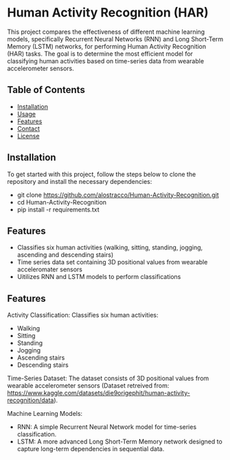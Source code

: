 # Human Activity Recognition (HAR)

This project compares the effectiveness of different machine learning models, specifically Recurrent Neural Networks (RNN) and Long Short-Term Memory (LSTM) networks, for performing Human Activity Recognition (HAR) tasks. The goal is to determine the most efficient model for classifying human activities based on time-series data from wearable accelerometer sensors.

## Table of Contents
- [Installation](#installation)
- [Usage](#usage)
- [Features](#features)
- [Contact](#contact)
- [License](#license)

## Installation

To get started with this project, follow the steps below to clone the repository and install the necessary dependencies:
 - git clone https://github.com/alostracco/Human-Activity-Recognition.git
 - cd Human-Activity-Recognition
 - pip install -r requirements.txt


## Features
 - Classifies six human activities (walking, sitting, standing, jogging, ascending and descending stairs)
 - Time series data set containing 3D positional values from wearable acceleromater sensors
 - Uitilizes RNN and LSTM models to perform classifications

## Features
Activity Classification: Classifies six human activities:
 - Walking
 - Sitting
 - Standing
 - Jogging
 - Ascending stairs
 - Descending stairs

Time-Series Dataset: The dataset consists of 3D positional values from wearable accelerometer sensors (Dataset retreived from: https://www.kaggle.com/datasets/die9origephit/human-activity-recognition/data).

Machine Learning Models:
 - RNN: A simple Recurrent Neural Network model for time-series classification.
 - LSTM: A more advanced Long Short-Term Memory network designed to capture long-term dependencies in sequential data.



